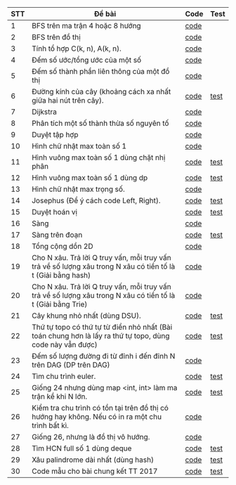 | STT|Đề bài|Code|Test|
|---|---|---|---|
|1|BFS trên ma trận 4 hoặc 8 hướng|[code](https://github.com/doanphuduc/LTTS/blob/master/bfs_in_matrix.cpp)||
|2|BFS trên đồ thị|[code](https://github.com/doanphuduc/LTTS/blob/master/bfs_shortest_path.cpp)||
|3|Tính tổ hợp C\(k, n\)\, A\(k, n\).|[code](https://github.com/doanphuduc/LTTS/blob/master/combinatorics.cpp)||
|4|Đếm số ước/tổng ước của một số|[code](https://github.com/doanphuduc/LTTS/blob/master/count_or_sum_divisors.cpp)||
|5|Đếm số thành phần liên thông của một đồ thị|[code](https://github.com/doanphuduc/LTTS/blob/master/dfs_count_component.cpp)||
|6|Đường kính của cây (khoảng cách xa nhất giữa hai nút trên cây).|[code](https://github.com/doanphuduc/LTTS/blob/master/diameter_of_tree.cpp)|[test](https://www.spoj.com/problems/PT07Z)|
|7|Dijkstra|[code](https://github.com/doanphuduc/LTTS/blob/master/dijkstra.cpp)||
|8|Phân tích một số thành thừa số nguyên tố|[code](https://github.com/doanphuduc/LTTS/blob/master/factorize_prime.cpp)||
|9|Duyệt tập hợp|[code](https://github.com/doanphuduc/LTTS/blob/master/for_subset.cpp)||
|10|Hình chữ nhật max toàn số 1|[code](https://github.com/doanphuduc/LTTS/blob/master/max_rect_full_one.cpp)||
|11|Hình vuông max toàn số 1 dùng chặt nhị phân|[code](https://github.com/doanphuduc/LTTS/blob/master/max_square_full_one.cpp)|[test](https://www.codechef.com/problems/SUBMAT)|
|12|Hình vuông max toàn số 1 dùng dp|[code](https://github.com/doanphuduc/LTTS/blob/master/max_square_full_one_N%5E2.cpp)|[test](https://www.codechef.com/problems/SUBMAT)|
|13|Hình chữ nhật max trọng số.|[code](https://github.com/doanphuduc/LTTS/blob/master/max_weighted_rect.cpp)||
|14|Josephus \(Để ý cách code Left, Right\).|[code](https://github.com/doanphuduc/LTTS/blob/master/next_index.cpp)|[test](https://www.hackerrank.com/contests/thach-thuc-2017/challenges/tt-2017-ban-ket-3)|
|15|Duyệt hoán vị|[code](https://github.com/doanphuduc/LTTS/blob/master/next_permutation.cpp)|[test](https://www.hackerrank.com/contests/thach-thuc-2021/challenges/tt2021-vl2)|
|16|Sàng|[code](https://github.com/doanphuduc/LTTS/blob/master/sieve.cpp)||
|17|Sàng trên đoạn|[code](https://github.com/doanphuduc/LTTS/blob/master/sieve_in_segment.cpp)|[test](https://www.spoj.com/problems/PRIME1/)|
|18|Tổng cộng dồn 2D|[code](https://github.com/doanphuduc/LTTS/blob/master/sum_prefix2D.cpp)||
|19|Cho N xâu. Trả lời Q truy vấn, mỗi truy vấn trả về số lượng xâu trong N xâu có tiền tố là t \(Giải bằng hash\)|[code](https://github.com/doanphuduc/LTTS/blob/master/count_prefix_strings.cpp)||
|20|Cho N xâu. Trả lời Q truy vấn, mỗi truy vấn trả về số lượng xâu trong N xâu có tiền tố là t \(Giải bằng Trie\)|[code](https://github.com/doanphuduc/LTTS/blob/master/count_prefix_strings_with_trie.cpp)||
|21|Cây khung nhỏ nhất (dùng DSU).|[code](https://github.com/doanphuduc/LTTS/blob/master/minimum_spanning_tree_using_dsu.cpp)|[test](https://www.spoj.com/problems/MST/)|
|22|Thứ tự topo có thứ tự từ điển nhỏ nhất \(Bài toán chung hơn là lấy ra thứ tự topo, dùng code này vẫn được\)|[code](https://github.com/doanphuduc/LTTS/blob/master/min_lexicographical_topo_order.cpp)|[test](https://www.spoj.com/problems/TOPOSORT/)|
|23|Đếm số lượng đường đi từ đỉnh i đến đỉnh N trên DAG (DP trên DAG)|[code](https://github.com/doanphuduc/LTTS/blob/master/dp_in_dag.cpp)||
|24|Tìm chu trình euler.|[code](https://github.com/doanphuduc/LTTS/blob/master/euler_tour.cpp)|[test](https://oj.vnoi.info/problem/nkpos)|
|25|Giống 24 nhưng dùng map <int, int> làm ma trận kề khi N lớn. |[code](https://github.com/doanphuduc/LTTS/blob/master/euler_tour_map.cpp)|[test](https://oj.vnoi.info/problem/nkpos)|
|26|Kiểm tra chu trình có tồn tại trên đồ thị có hướng hay không. Nếu có in ra một chu trình bất kì.|[code](https://github.com/doanphuduc/LTTS/blob/master/detect_cycle_in_directed_graph.cpp)||
|27|Giống 26, nhưng là đồ thị vô hướng.|[code](https://github.com/doanphuduc/LTTS/blob/master/detect_cycle_in_undirected_graph.cpp)||
|28|Tìm HCN full số 1 dùng deque|[code](https://github.com/doanphuduc/LTTS/blob/master/max_rect_full_one_deque.cpp)|[test](https://oj.vnoi.info/problem/qbrect)|
|29|Xâu palindrome dài nhất (dùng hash)|[code](https://github.com/doanphuduc/LTTS/blob/master/longest_palindrome.cpp)|[test](https://www.spoj.com/problems/LPS/)|
|30|Code mẫu cho bài chung kết TT 2017|[code](https://github.com/doanphuduc/LTTS/blob/master/tt-2017-ck.cpp)|[test](https://www.hackerrank.com/contests/thach-thuc-2017/challenges/tt-2017-chung-ket)|
